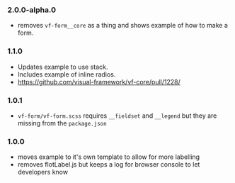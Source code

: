 ### 2.0.0-alpha.0

* removes `vf-form__core` as a thing and shows example of how to make a form.

### 1.1.0

* Updates example to use stack.
* Includes example of inline radios.
* https://github.com/visual-framework/vf-core/pull/1228/

### 1.0.1

* `vf-form/vf-form.scss` requires `__fieldset` and `__legend` but they are missing from the `package.json`

### 1.0.0

* moves example to it's own template to allow for more labelling
* removes flotLabel.js but keeps a log for browser console to let developers know
